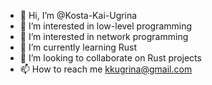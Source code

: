 - 👋 Hi, I’m @Kosta-Kai-Ugrina
- 👀 I’m interested in low-level programming
- 👀 I’m interested in network programming
- 🌱 I’m currently learning Rust
- 💞️ I’m looking to collaborate on Rust projects
- 📫 How to reach me kkugrina@gmail.com

<!---
Kosta-Kai-Ugrina/Kosta-Kai-Ugrina is a ✨ special ✨ repository because its `README.md` (this file) appears on your GitHub profile.
You can click the Preview link to take a look at your changes.
--->
